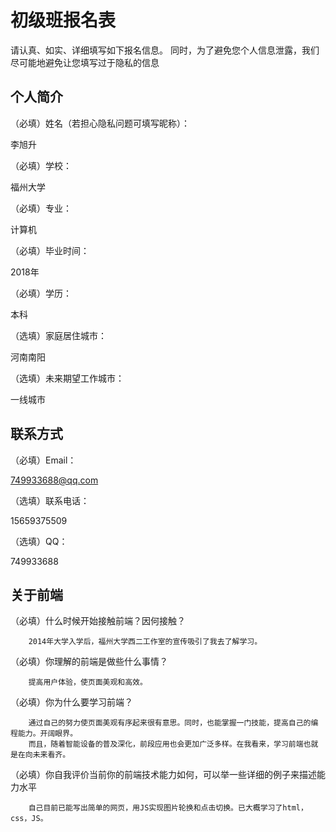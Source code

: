 # 初级班报名表

请认真、如实、详细填写如下报名信息。
同时，为了避免您个人信息泄露，我们尽可能地避免让您填写过于隐私的信息

## 个人简介


（必填）姓名（若担心隐私问题可填写昵称）：

李旭升

（必填）学校：

福州大学

（必填）专业：

计算机

（必填）毕业时间：

2018年

（必填）学历：

本科

（选填）家庭居住城市：

河南南阳

（选填）未来期望工作城市：

一线城市

## 联系方式


（必填）Email：

749933688@qq.com

（选填）联系电话：

15659375509

（选填）QQ：

749933688

## 关于前端

（必填）什么时候开始接触前端？因何接触？
       
        2014年大学入学后，福州大学西二工作室的宣传吸引了我去了解学习。
（必填）你理解的前端是做些什么事情？
       
        提高用户体验，使页面美观和高效。
（必填）你为什么要学习前端？
       
        通过自己的努力使页面美观有序起来很有意思。同时，也能掌握一门技能，提高自己的编程能力。开阔眼界。
        而且，随着智能设备的普及深化，前段应用也会更加广泛多样。在我看来，学习前端也就是在向未来看齐。
（必填）你自我评价当前你的前端技术能力如何，可以举一些详细的例子来描述能力水平
       
        自己目前已能写出简单的网页，用JS实现图片轮换和点击切换。已大概学习了html，css，JS。
